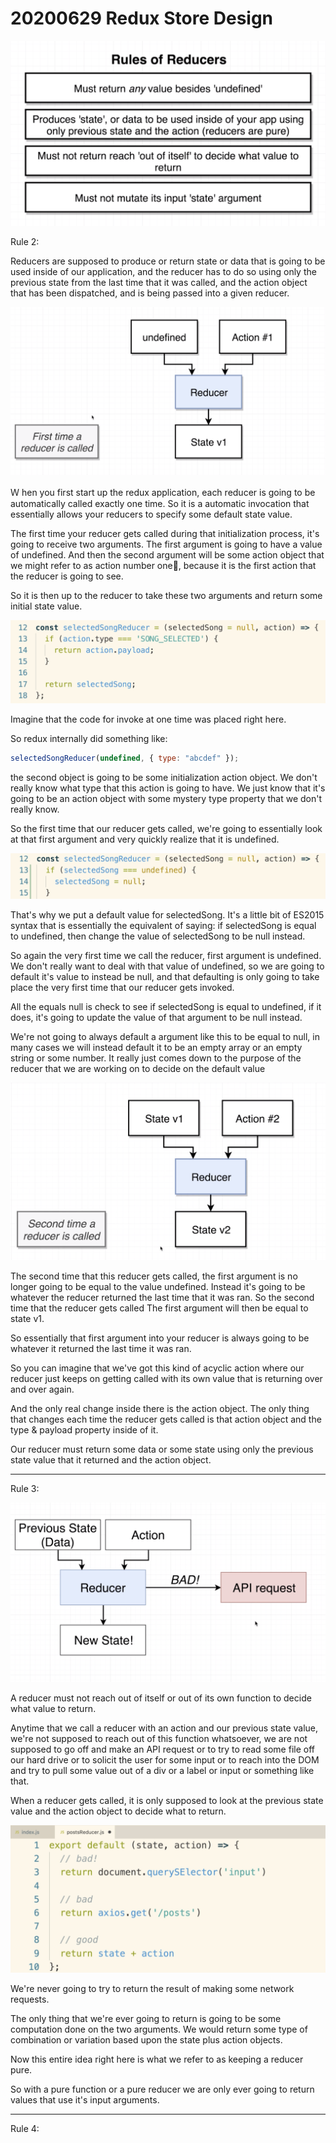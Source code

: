 # 20200629 Redux Store Design

![my-img](img/200629-2.png)

Rule 2:

Reducers are supposed to produce or return state or data that is going to be used inside of our application, and the reducer has to do so using only the previous state from the last time that it was called, and the action object that has been dispatched, and is being passed into a given reducer.

![my-img](img/200630-1.png)

Ｗ hen you first start up the redux application, each reducer is going to be automatically called exactly one time. So it is a automatic invocation that essentially allows your reducers to specify some default state value.

The first time your reducer gets called during that initialization process, it's going to receive two arguments. The first argument is going to have a value of undefined. And then the second argument will be some action object that we might refer to as action number one, because it is the first action that the reducer is going to see.

So it is then up to the reducer to take these two arguments and return some initial state value.

![my-img](img/200630-2.png)

Imagine that the code for invoke at one time was placed right here.

So redux internally did something like:

```js
selectedSongReducer(undefined, { type: "abcdef" });
```

the second object is going to be some initialization action object. We don't really know what type that this action is going to have. We just know that it's going to be an action object with some mystery type property that we don't really know.

So the first time that our reducer gets called, we're going to essentially look at that first argument and very quickly realize that it is undefined.

![my-img](img/200630-3.png)

That's why we put a default value for selectedSong. It's a little bit of ES2015 syntax that is essentially the equivalent of saying: if selectedSong is equal to undefined, then change the value of selectedSong to be null instead.

So again the very first time we call the reducer, first argument is undefined. We don't really want to deal with that value of undefined, so we are going to default it's value to instead be null, and that defaulting is only going to take place the very first time that our reducer gets invoked.

All the equals null is check to see if selectedSong is equal to undefined, if it does, it's going to update the value of that argument to be null instead.

We're not going to always default a argument like this to be equal to null, in many cases we will instead default it to be an empty array or an empty string or some number. It really just comes down to the purpose of the reducer that we are working on to decide on the default value

![my-img](img/200630-4.png)

The second time that this reducer gets called, the first argument is no longer going to be equal to the value undefined. Instead it's going to be whatever the reducer returned the last time that it was ran. So the second time that the reducer gets called The first argument will then be equal to state v1.

So essentially that first argument into your reducer is always going to be whatever it returned the last time it was ran.

So you can imagine that we've got this kind of acyclic action where our reducer just keeps on getting called with its own value that is returning over and over again.

And the only real change inside there is the action object. The only thing that changes each time the reducer gets called is that action object and the type & payload property inside of it.

Our reducer must return some data or some state using only the previous state value that it returned and the action object.

---

Rule 3:

![my-img](img/200630-5.png)

A reducer must not reach out of itself or out of its own function to decide what value to return.

Anytime that we call a reducer with an action and our previous state value, we're not supposed to reach out of this function whatsoever, we are not supposed to go off and make an API request or to try to read some file off our hard drive or to solicit the user for some input or to reach into the DOM and try to pull some value out of a div or a label or input or something like that.

When a reducer gets called, it is only supposed to look at the previous state value and the action object to decide what to return.

![my-img](img/200630-6.png)

We're never going to try to return the result of making some network requests.

The only thing that we're ever going to return is going to be some computation done on the two arguments. We would return some type of combination or variation based upon the state plus action objects.

Now this entire idea right here is what we refer to as keeping a reducer pure.

So with a pure function or a pure reducer we are only ever going to return values that use it's input arguments.

---

Rule 4:
